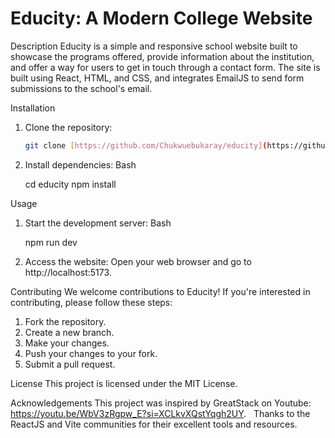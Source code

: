 # Educity: A Modern College Website

Description
Educity is a simple and responsive school website built to showcase the programs offered, provide information about the institution, and offer a way for users to get in touch through a contact form. The site is built using React, HTML, and CSS, and integrates EmailJS to send form submissions to the school's email.

Installation
1. Clone the repository:
    ```bash
    git clone [https://github.com/Chukwuebukaray/educity](https://github.com/Chukwuebukaray/educity)

2. Install dependencies:
    Bash

    cd educity
    npm install


Usage
1. Start the development server:
    Bash
    
    npm run dev

2. Access the website: Open your web browser and go to http://localhost:5173.


Contributing
We welcome contributions to Educity! If you're interested in contributing, please follow these steps:
1. Fork the repository.
2. Create a new branch.
3. Make your changes.
4. Push your changes to your fork.
5. Submit a pull request.   


License
This project is licensed under the MIT License.


Acknowledgements
This project was inspired by GreatStack on Youtube: https://youtu.be/WbV3zRgpw_E?si=XCLkvXQstYqgh2UY.   
Thanks to the ReactJS and Vite communities for their excellent tools and resources.
